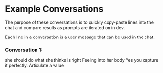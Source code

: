 # Example Conversations

The purpose of these conversations is to quickly copy-paste lines into the chat and compare results as prompts are iterated on in dev.

Each line in a conversation is a user message that can be used in the chat.


### Conversation 1:
she should do what she thinks is right
Feeling into her body
Yes you capture it perfectly. Articulate a value